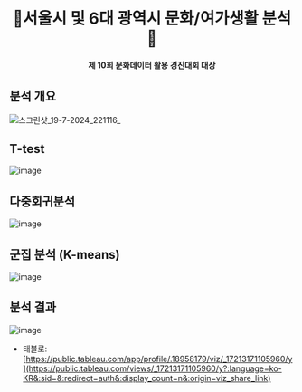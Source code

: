 
<h1 align="center">  🧳서울시 및 6대 광역시 문화/여가생활 분석🧳  </h1>
<h4 align="center"> 제 10회 문화데이터 활용 경진대회 대상  </h4>


## 분석 개요
![스크린샷_19-7-2024_221116_](https://github.com/user-attachments/assets/b22f994d-f34d-4b7d-a549-328216ac1d10)


## T-test
![image](https://github.com/user-attachments/assets/9222076a-ea91-41d7-adb5-c51e4f8a47e5)


## 다중회귀분석
![image](https://github.com/user-attachments/assets/40156579-8309-496e-8637-9f491aa44506)


## 군집 분석 (K-means)
![image](https://github.com/user-attachments/assets/5b150dc3-4ab7-4efa-9e4a-a4e23e635a00)


## 분석 결과
![image](https://github.com/user-attachments/assets/4df83383-d563-4e18-8ce1-a196d97da3ee)
- 태블로: [https://public.tableau.com/app/profile/.18958179/viz/_17213171105960/y](https://public.tableau.com/views/_17213171105960/y?:language=ko-KR&:sid=&:redirect=auth&:display_count=n&:origin=viz_share_link)

